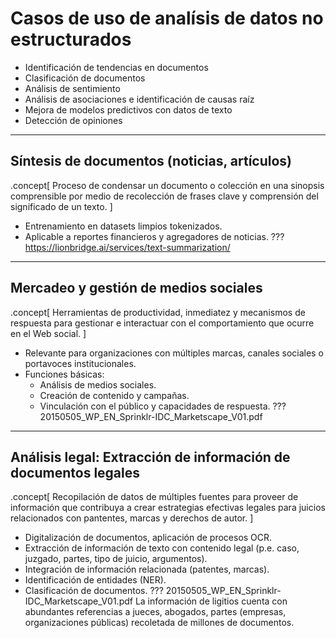 # Casos de uso de analísis de datos no estructurados

- Identificación de tendencias en documentos
- Clasificación de documentos
- Análisis de sentimiento
- Análisis de asociaciones e identificación de causas raíz
- Mejora de modelos predictivos con datos de texto
- Detección de opiniones
---
## Síntesis de documentos (noticias, artículos)
.concept[
    Proceso de condensar un documento o colección en una sinopsis comprensible por medio de recolección de frases clave y comprensión del significado de un texto.
]
- Entrenamiento en datasets limpios tokenizados.
- Aplicable a reportes financieros y agregadores de noticias.
???
https://lionbridge.ai/services/text-summarization/
---
## Mercadeo y gestión de medios sociales
.concept[
    Herramientas de productividad, inmediatez y mecanismos de respuesta para gestionar e interactuar con el comportamiento que ocurre en el Web social.
]
- Relevante para organizaciones con múltiples marcas, canales sociales o portavoces institucionales.
- Funciones básicas:
    - Análisis de medios sociales.
    - Creación de contenido y campañas.
    - Vinculación con el público y capacidades de respuesta.
???
20150505_WP_EN_Sprinklr-IDC_Marketscape_V01.pdf
---
## Análisis legal: Extracción de información de documentos legales
.concept[
   Recopilación de datos de múltiples fuentes para proveer de información que contribuya a crear estrategias efectivas legales para juicios relacionados con pantentes, marcas y derechos de autor.
]
- Digitalización de documentos, aplicación de procesos OCR.
- Extracción de información de texto con contenido legal (p.e. caso, juzgado, partes, tipo de juicio, argumentos).
- Integración de información relacionada (patentes, marcas).
- Identificación de entidades (NER).
- Clasificación de documentos.
???
20150505_WP_EN_Sprinklr-IDC_Marketscape_V01.pdf
 La información de ligitios cuenta con abundantes referencias a jueces, abogados, partes (empresas, organizaciones públicas) recoletada de millones de documentos.